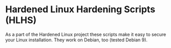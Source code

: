 # Hardened Linux Hardening Scripts (HLHS)

As a part of the Hardened Linux project these scripts make it easy to secure your Linux installation. They work on Debian, too (tested Debian 9).
